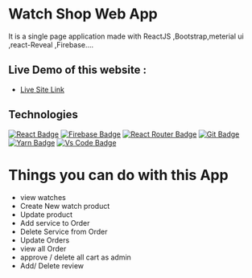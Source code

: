 # Watch Shop Web App
It is a single page application made with ReactJS ,Bootstrap,meterial ui ,react-Reveal ,Firebase....

## Live Demo of this website :

- [Live Site Link](https://react-watch-site.web.app/)

## Technologies

[![React Badge](https://img.shields.io/badge/React-20232A?style=for-the-badge&logo=react&logoColor=61DAFB)](https://github.com/kaisarvam)
[![Firebase Badge](https://img.shields.io/badge/Firebase-FFCB2B?style=for-the-badge&logo=firebase&logoColor=white)](https://github.com/kaisarvam)
[![React Router Badge](https://img.shields.io/badge/React_Router-CA4245?style=for-the-badge&logo=react-router&logoColor=white)](https://github.com/kaisarvam)
[![Git Badge](https://img.shields.io/badge/git-f34f29?style=for-the-badge&logo=git&logoColor=white)](https://github.com/kaisarvam)
[![Yarn Badge](https://img.shields.io/badge/yarn-0078D6?style=for-the-badge&logo=yarn&logoColor=white)](https://github.com/kaisarvam)
[![Vs Code Badge](https://img.shields.io/badge/Visual_Studio_Code-0078D6?style=for-the-badge&logo=visualstudiocode&logoColor=white)](https://github.com/kaisarvam)

# Things you can do with this App
* view watches
* Create New watch product
* Update product
* Add service to Order
* Delete Service from Order
* Update Orders
* view all Order
* approve / delete all cart as admin
* Add/ Delete review

